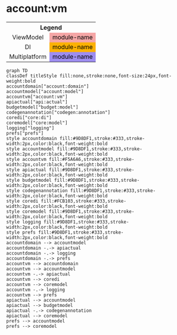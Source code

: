 # account:vm

<table>
<tr><th colspan='2'>Legend</th></tr>
<tr><td style='text-align:center;'>ViewModel</td><td style='text-align:center; background-color:#F5A6A6; color:black'>module-name</td></tr>
<tr><td style='text-align:center;'>DI</td><td style='text-align:center; background-color:#FCB103; color:black'>module-name</td></tr>
<tr><td style='text-align:center;'>Multiplatform</td><td style='text-align:center; background-color:#9D8DF1; color:black'>module-name</td></tr>
</table>

```mermaid
graph TD
classDef titleStyle fill:none,stroke:none,font-size:24px,font-weight:bold
accountdomain["account:domain"]
accountmodel["account:model"]
accountvm["account:vm"]
apiactual["api:actual"]
budgetmodel["budget:model"]
codegenannotation["codegen:annotation"]
coredi["core:di"]
coremodel["core:model"]
logging["logging"]
prefs["prefs"]
style accountdomain fill:#9D8DF1,stroke:#333,stroke-width:2px,color:black,font-weight:bold
style accountmodel fill:#9D8DF1,stroke:#333,stroke-width:2px,color:black,font-weight:bold
style accountvm fill:#F5A6A6,stroke:#333,stroke-width:2px,color:black,font-weight:bold
style apiactual fill:#9D8DF1,stroke:#333,stroke-width:2px,color:black,font-weight:bold
style budgetmodel fill:#9D8DF1,stroke:#333,stroke-width:2px,color:black,font-weight:bold
style codegenannotation fill:#9D8DF1,stroke:#333,stroke-width:2px,color:black,font-weight:bold
style coredi fill:#FCB103,stroke:#333,stroke-width:2px,color:black,font-weight:bold
style coremodel fill:#9D8DF1,stroke:#333,stroke-width:2px,color:black,font-weight:bold
style logging fill:#9D8DF1,stroke:#333,stroke-width:2px,color:black,font-weight:bold
style prefs fill:#9D8DF1,stroke:#333,stroke-width:2px,color:black,font-weight:bold
accountdomain --> accountmodel
accountdomain -.-> apiactual
accountdomain -.-> logging
accountdomain -.-> prefs
accountvm --> accountdomain
accountvm --> accountmodel
accountvm -.-> apiactual
accountvm --> coredi
accountvm --> coremodel
accountvm -.-> logging
accountvm --> prefs
apiactual --> accountmodel
apiactual --> budgetmodel
apiactual -.-> codegenannotation
apiactual --> coremodel
prefs --> accountmodel
prefs --> coremodel
```
